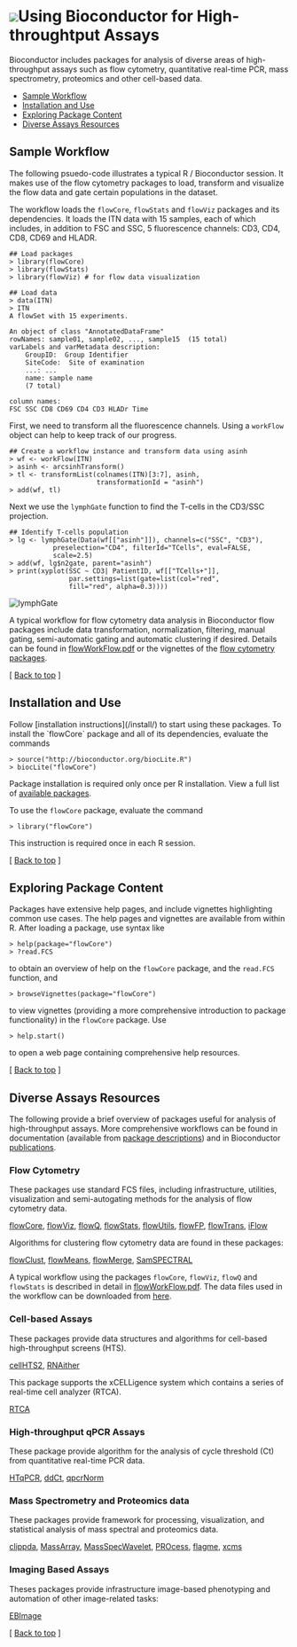 ![](/images/icons/help.gif)Using Bioconductor for High-throughtput Assays
========================================================================

Bioconductor includes packages for analysis of diverse areas of
high-throughput assays such as flow cytometry, quantitative real-time PCR,
mass spectrometry, proteomics and other cell-based data. 

* [Sample Workflow](#sample-workflow)  
* [Installation and Use](#install-and-use)
* [Exploring Package Content](#exploring-package-content)
* [Diverse Assays Resources](#diverse-assays-resources)

<h2 id="sample-workflow"> Sample Workflow</h2>

The following psuedo-code illustrates a typical R / Bioconductor
session. It makes use of the flow cytometry packages to load, transform and
visualize the flow data and gate certain populations in the dataset. 

The workflow loads the `flowCore`, `flowStats` and `flowViz` packages and its
dependencies.  It loads the ITN data with 15 samples, each of which includes,
in addition to FSC and SSC, 5 fluorescence channels: CD3, CD4, CD8, CD69 and
HLADR. 

    ## Load packages
    > library(flowCore)
    > library(flowStats)
    > library(flowViz) # for flow data visualization

    ## Load data
    > data(ITN)
    > ITN
	A flowSet with 15 experiments.

	An object of class "AnnotatedDataFrame"
  	rowNames: sample01, sample02, ..., sample15  (15 total)
  	varLabels and varMetadata description:
    	GroupID:  Group Identifier
    	SiteCode:  Site of examination
    	...: ...
    	name: sample name
    	(7 total)

  	column names:
  	FSC SSC CD8 CD69 CD4 CD3 HLADr Time

First, we need to transform all the fluorescence channels. Using a `workFlow`
object can help to keep track of our progress.

    ## Create a workflow instance and transform data using asinh
    > wf <- workFlow(ITN)
    > asinh <- arcsinhTransform()
    > tl <- transformList(colnames(ITN)[3:7], asinh, 
                          transformationId = "asinh")
    > add(wf, tl)

Next we use the `lymphGate` function to find the T-cells in the CD3/SSC
projection.
    
    ## Identify T-cells population
    > lg <- lymphGate(Data(wf[["asinh"]]), channels=c("SSC", "CD3"),
               preselection="CD4", filterId="TCells", eval=FALSE,
               scale=2.5)
    > add(wf, lg$n2gate, parent="asinh")
    > print(xyplot(SSC ~ CD3| PatientID, wf[["TCells+"]],
                   par.settings=list(gate=list(col="red", 
                   fill="red", alpha=0.3))))
    
![lymphGate](lymphGate.png)
    
A typical workflow for flow cytometry data analysis in Bioconductor flow
packages include data transformation, normalization, filtering, manual gating,
semi-automatic gating and automatic clustering if desired. Details can be
found in [flowWorkFlow.pdf](flowWorkFlow.pdf) or the vignettes of the
[flow cytometry packages](#diverse-assays-resources).

<p class="back_to_top">[ <a href="#top">Back to top</a> ]</p>

<h2 id="install-and-use">Installation and Use</h2>
Follow [installation instructions](/install/) to start using these
packages.  To install the `flowCore` package and all of its
dependencies, evaluate the commands

    > source("http://bioconductor.org/biocLite.R")
    > biocLite("flowCore")

Package installation is required only once per R installation. View a
full list of
[available packages](/packages/release/Software.html).

To use the `flowCore` package, evaluate the command

    > library("flowCore")

This instruction is required once in each R session.

<p class="back_to_top">[ <a href="#top">Back to top</a> ]</p>

<h2 id="exploring-package-content">Exploring Package Content</h2>

Packages have extensive help pages, and include vignettes highlighting
common use cases. The help pages and vignettes are available from
within R. After loading a package, use syntax like

    > help(package="flowCore")
    > ?read.FCS

to obtain an overview of help on the `flowCore` package, and the
`read.FCS` function, and

    > browseVignettes(package="flowCore")

to view vignettes (providing a more comprehensive introduction to
package functionality) in the `flowCore` package. Use

    > help.start()

to open a web page containing comprehensive help resources.

<p class="back_to_top">[ <a href="#top">Back to top</a> ]</p>

<h2 id="diverse-assays-resources">Diverse Assays Resources</h2>

The following provide a brief overview of packages useful for analysis
of high-throughput assays. More comprehensive workflows can be found
in documentation (available from [package
descriptions](/packages/release/Software.html))
and in Bioconductor [publications](/help/publications/).

### Flow Cytometry ###

These packages use standard FCS files, including infrastructure,
utilities, visualization and semi-autogating methods for the
analysis of flow cytometry data.

[flowCore](/packages/release/bioc/html/flowCore.html),
[flowViz](/packages/release/bioc/html/flowViz.html),
[flowQ](/packages/release/bioc/html/flowQ.html),
[flowStats](/packages/release/bioc/html/flowStats.html),
[flowUtils](/packages/release/bioc/html/flowUtils.html),
[flowFP](/packages/release/bioc/html/flowFP.html),
[flowTrans](/packages/release/bioc/html/flowTrans.html),
[iFlow](/packages/release/bioc/html/iFlow.html)

Algorithms for clustering flow cytometry data are found in these packages:

[flowClust](/packages/release/bioc/html/flowClust.html),
[flowMeans](/packages/release/bioc/html/flowMeans.html),
[flowMerge](/packages/release/bioc/html/flowMerge.html),
[SamSPECTRAL](/packages/release/bioc/html/SamSPECTRAL.html)

A typical workflow using the packages `flowCore`, `flowViz`, `flowQ` and
`flowStats` is described in detail in [flowWorkFlow.pdf](flowWorkFlow.pdf).
The data files used in the workflow can be downloaded from
[here](dataFiles.tar).

### Cell-based Assays ###

These packages provide data structures and algorithms for cell-based
high-throughput screens (HTS).

[cellHTS2](/packages/release/bioc/html/cellHTS2.html),
[RNAither](/packages/release/bioc/html/RNAither.html)

This package supports the xCELLigence system which contains a series of
real-time cell analyzer (RTCA).

[RTCA](/packages/release/bioc/html/RTCA.html)

### High-throughput qPCR Assays ###

These package provide algorithm for the analysis of cycle threshold
(Ct) from quantitative real-time PCR data.

[HTqPCR](/packages/release/bioc/html/HTqPCR.html),
[ddCt](/packages/release/bioc/html/ddCt.html),
[qpcrNorm](/packages/release/bioc/html/qpcrNorm.html)

### Mass Spectrometry and Proteomics data ###

These packages provide framework for processing, visualization, and
statistical analysis of mass spectral and proteomics data.

[clippda](/packages/release/bioc/html/clippda.html),
[MassArray](/packages/release/bioc/html/MassArray.html),
[MassSpecWavelet](/packages/release/bioc/html/MassSpecWavelet.html),
[PROcess](/packages/release/bioc/html/PROcess.html),
[flagme](/packages/release/bioc/html/flagme.html),
[xcms](/packages/release/bioc/html/xcms.html)

### Imaging Based Assays ###

Theses packages provide infrastructure image-based phenotyping and automation of other image-related tasks:

[EBImage](/packages/release/bioc/html/EBImage.html)

<p class="back_to_top">[ <a href="#top">Back to top</a> ]</p>
